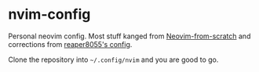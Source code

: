 # nvim-config

Personal neovim config. Most stuff kanged from [Neovim-from-scratch](https://github.com/LunarVim/Neovim-from-scratch) and corrections from [reaper8055's config](https://github.com/reaper8055/nvim-config).

Clone the repository into `~/.config/nvim` and you are good to go. 
